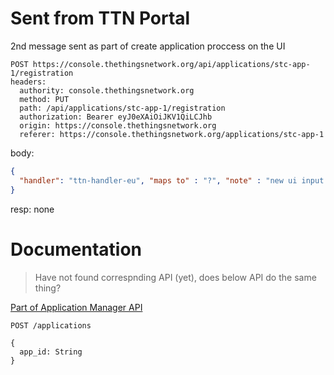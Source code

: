# Sent from TTN Portal

2nd message sent as part of create application proccess on the UI

```
POST https://console.thethingsnetwork.org/api/applications/stc-app-1/registration
headers:
  authority: console.thethingsnetwork.org
  method: PUT
  path: /api/applications/stc-app-1/registration
  authorization: Bearer eyJ0eXAiOiJKV1QiLCJhb
  origin: https://console.thethingsnetwork.org
  referer: https://console.thethingsnetwork.org/applications/stc-app-1
```

body:
```json
{
  "handler": "ttn-handler-eu", "maps to" : "?", "note" : "new ui input needed?"
}
```

resp: none

# Documentation

> Have not found correspnding API (yet), does below API do the same thing?

[Part of Application Manager API](https://www.thethingsnetwork.org/docs/applications/manager/api.html/)

`POST /applications`
```
{
  app_id: String
}
```
